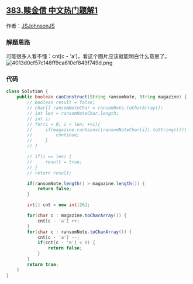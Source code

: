 ## [383.赎金信 中文热门题解1](https://leetcode.cn/problems/ransom-note/solutions/100000/by-clever-austinzya-gd7u)

作者：[JSJohnsonJS](https://leetcode.cn/u/JSJohnsonJS)

### 解题思路
可能很多人看不懂：cnt[c - 'a']，看这个图片应该就能明白什么意思了。
![4013d0cf57c148ff9ca610ef849f749d.png](https://pic.leetcode-cn.com/1658329133-HbydxZ-4013d0cf57c148ff9ca610ef849f749d.png)

### 代码

```java
class Solution {
    public boolean canConstruct(String ransomNote, String magazine) {
        // boolean result = false;
        // char[] ransomNoteChar = ransomNote.toCharArray();
        // int len = ransomNoteChar.length;
        // int i;
        // for(i = 0; i < len; ++i){
        //     if(magazine.contains((ransomNoteChar[i]).toString())){
        //         continue;
        //     }
        // }

        // if(i == len) {
        //     result = true;
        // }
        // return result;

        if(ransomNote.length() > magazine.length()) {
            return false;
        }

        int[] cnt = new int[26];

        for(char c : magazine.toCharArray()) {
            cnt[c - 'a'] ++;
        }
        for(char c : ransomNote.toCharArray()) {
            cnt[c - 'a'] --;
            if(cnt[c - 'a'] < 0) {
                return false;
            }
        }
        return true;
    }
}
```